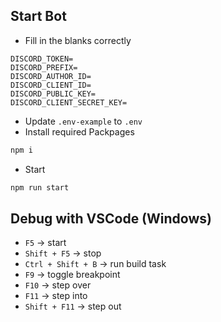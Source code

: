 ## Start Bot 
- Fill in the blanks correctly
```dotenv
DISCORD_TOKEN=
DISCORD_PREFIX=
DISCORD_AUTHOR_ID=
DISCORD_CLIENT_ID=
DISCORD_PUBLIC_KEY=
DISCORD_CLIENT_SECRET_KEY=
```
- Update `.env-example` to `.env`
- Install required Packpages
```bat
npm i
```
- Start
```bat
npm run start
```
## Debug with VSCode (Windows)
* `F5` -> start
* `Shift + F5` -> stop
* `Ctrl + Shift + B` -> run build task
* `F9` -> toggle breakpoint
* `F10` -> step over
* `F11` -> step into
* `Shift + F11` -> step out
